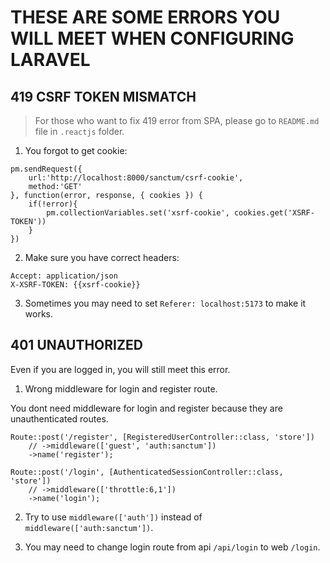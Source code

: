 # THESE ARE SOME ERRORS YOU WILL MEET WHEN CONFIGURING LARAVEL 

## 419 CSRF TOKEN MISMATCH
> For those who want to fix 419 error from SPA, please go to `README.md` file in `.reactjs` folder.

1. You forgot to get cookie:

```
pm.sendRequest({
    url:'http://localhost:8000/sanctum/csrf-cookie',
    method:'GET'
}, function(error, response, { cookies }) {
    if(!error){
        pm.collectionVariables.set('xsrf-cookie', cookies.get('XSRF-TOKEN'))
    }
})
```

2. Make sure you have correct headers:

```
Accept: application/json
X-XSRF-TOKEN: {{xsrf-cookie}}
``` 

3. Sometimes you may need to set `Referer: localhost:5173` to make it works. 

## 401 UNAUTHORIZED

Even if you are logged in, you will still meet this error.

1. Wrong middleware for login and register route.
   
You dont need middleware for login and register because they are unauthenticated routes.   
```
Route::post('/register', [RegisteredUserController::class, 'store'])
    // ->middleware(['guest', 'auth:sanctum'])
    ->name('register');

Route::post('/login', [AuthenticatedSessionController::class, 'store'])
    // ->middleware(['throttle:6,1'])
    ->name('login');
```

2. Try to use `middleware(['auth'])` instead of `middleware(['auth:sanctum'])`.
   
3. You may need to change login route from api `/api/login` to web `/login`.